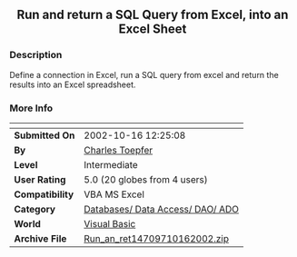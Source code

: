 ﻿<div align="center">

## Run and return a SQL Query from Excel, into an Excel Sheet


</div>

### Description

Define a connection in Excel, run a SQL query from excel and return the results into an Excel spreadsheet.
 
### More Info
 


<span>             |<span>
---                |---
**Submitted On**   |2002-10-16 12:25:08
**By**             |[Charles Toepfer](https://github.com/Planet-Source-Code/PSCIndex/blob/master/ByAuthor/charles-toepfer.md)
**Level**          |Intermediate
**User Rating**    |5.0 (20 globes from 4 users)
**Compatibility**  |VBA MS Excel
**Category**       |[Databases/ Data Access/ DAO/ ADO](https://github.com/Planet-Source-Code/PSCIndex/blob/master/ByCategory/databases-data-access-dao-ado__1-6.md)
**World**          |[Visual Basic](https://github.com/Planet-Source-Code/PSCIndex/blob/master/ByWorld/visual-basic.md)
**Archive File**   |[Run\_an\_ret14709710162002\.zip](https://github.com/Planet-Source-Code/charles-toepfer-run-and-return-a-sql-query-from-excel-into-an-excel-sheet__1-39888/archive/master.zip)








